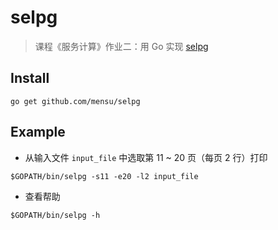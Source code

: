 # selpg

> 课程《服务计算》作业二：用 Go 实现 [selpg](https://www.ibm.com/developerworks/cn/linux/shell/clutil/index.html)

## Install

```
go get github.com/mensu/selpg
```

## Example

- 从输入文件 ``input_file`` 中选取第 11 ~ 20 页（每页 2 行）打印

```
$GOPATH/bin/selpg -s11 -e20 -l2 input_file
```

- 查看帮助

```
$GOPATH/bin/selpg -h
```
